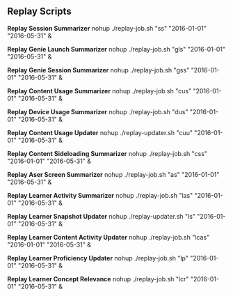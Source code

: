## Replay Scripts ##

**Replay Session Summarizer**
nohup ./replay-job.sh "ss" "2016-01-01" "2016-05-31" &

**Replay Genie Launch Summarizer**
nohup ./replay-job.sh "gls" "2016-01-01" "2016-05-31" &

**Replay Genie Session Summarizer**
nohup ./replay-job.sh "gss" "2016-01-01" "2016-05-31" &

**Replay Content Usage Summarizer**
nohup ./replay-job.sh "cus" "2016-01-01" "2016-05-31" &

**Replay Device Usage Summarizer**
nohup ./replay-job.sh "dus" "2016-01-01" "2016-05-31" &

**Replay Content Usage Updater**
nohup ./replay-updater.sh "cuu" "2016-01-01" "2016-05-31" &

**Replay Content Sideloading Summarizer**
nohup ./replay-job.sh "css" "2016-01-01" "2016-05-31" &

**Replay Aser Screen Summarizer**
nohup ./replay-job.sh "as" "2016-01-01" "2016-05-31" &

**Replay Learner Activity Summarizer**
nohup ./replay-job.sh "las" "2016-01-01" "2016-05-31" &

**Replay Learner Snapshot Updater**
nohup ./replay-updater.sh "ls" "2016-01-01" "2016-05-31" &

**Replay Learner Content Activity Updater**
nohup ./replay-job.sh "lcas" "2016-01-01" "2016-05-31" &

**Replay Learner Proficiency Updater**
nohup ./replay-job.sh "lp" "2016-01-01" "2016-05-31" &

**Replay Learner Concept Relevance**
nohup ./replay-job.sh "lcr" "2016-01-01" "2016-05-31" &